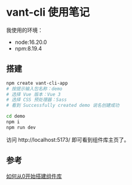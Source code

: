 # vant-cli 使用笔记

我使用的环境：
- node:16.20.0
- npm:8.19.4


## 搭建

```sh
npm create vant-cli-app
# 按提示输入包名称：demo
# 选择 Vue 版本：Vue 3
# 选择 CSS 预处理器：Sass
# 看到 Successfully created demo 说名创建成功

cd demo
npm i
npm run dev
```
访问 http://localhost:5173/ 即可看到组件库主页了。


## 参考

[如何从0开始搭建组件库](https://mp.weixin.qq.com/s/OjJ5ZUTkgfb1CzuSrTryhw)

